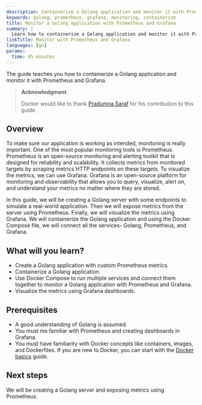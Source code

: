 ```yaml
---
description: Containerize a Golang application and monitor it with Prometheus and Grafana.
keywords: golang, prometheus, grafana, monitoring, containerize
title: Monitor a Golang application with Prometheus and Grafana
summary: |
  Learn how to containerize a Golang application and monitor it with Prometheus and Grafana.
linkTitle: Monitor with Prometheus and Grafana
languages: [go]
params:
  time: 45 minutes
---
```


The guide teaches you how to containerize a Golang application and monitor it with Prometheus and Grafana. 

> **Acknowledgment**
>
> Docker would like to thank [Pradumna Saraf](https://twitter.com/pradumna_saraf) for his contribution to this guide.

## Overview

To make sure our application is working as intended, monitoring is really important. One of the most popular monitoring tools is Prometheus. Prometheus is an open-source monitoring and alerting toolkit that is designed for reliability and scalability. It collects metrics from monitored targets by scraping metrics HTTP endpoints on these targets. To visualize the metrics, we can use Grafana. Grafana is an open-source platform for monitoring and observability that allows you to query, visualize, alert on, and understand your metrics no matter where they are stored.

In this guide, we will be creating a Golang server with some endpoints to simulate a real-world application. Then we will expose metrics from the server using Prometheus. Finally, we will visualize the metrics using Grafana. We will containerize the Golang application and using the Docker Compose file, we will connect all the services- Golang, Prometheus, and Grafana. 

## What will you learn?

* Create a Golang application with custom Prometheus metrics.
* Containerize a Golang application.
* Use Docker Compose to run multiple services and connect them together to monitor a Golang application with Prometheus and Grafana.
* Visualize the metrics using Grafana dashboards.

## Prerequisites

- A good understanding of Golang is assumed.
- You must me familiar with Prometheus and creating dashboards in Grafana.
- You must have familiarity with Docker concepts like containers, images, and Dockerfiles. If you are new to Docker, you can start with the [Docker basics](/get-started/docker-concepts/the-basics/what-is-a-container.md) guide.

## Next steps

We will be creating a Golang server and exposing metrics using Prometheus.
